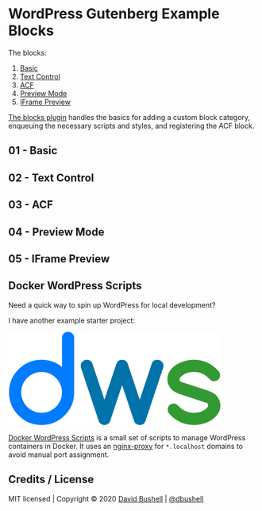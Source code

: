 # WordPress Gutenberg Example Blocks

The blocks:

  1. [Basic](#01---basic)
  2. [Text Control](#02---text-control)
  3. [ACF](#03---acf)
  4. [Preview Mode](#04---preview-mode)
  5. [IFrame Preview](#05---iframe-preview)

[The blocks plugin](/blocks-plugin/) handles the basics for adding a custom block category, enqueuing the necessary scripts and styles, and registering the ACF block.

## 01 - Basic



## 02 - Text Control

## 03 - ACF

## 04 - Preview Mode

## 05 - IFrame Preview

## Docker WordPress Scripts

Need a quick way to spin up WordPress for local development?

I have another example starter project:

[![Docker WordPress Scripts](/.github/dws-logo.svg)](https://github.com/dbushell/docker-wordpress-scripts)

[Docker WordPress Scripts](https://github.com/dbushell/docker-wordpress-scripts) is a small set of scripts to manage WordPress containers in Docker. It uses an [nginx-proxy](https://github.com/jwilder/nginx-proxy/) for `*.localhost` domains to avoid manual port assignment.

## Credits / License

MIT licensed | Copyright © 2020 [David Bushell](https://dbushell.com) | [@dbushell](https://twitter.com/dbushell)
